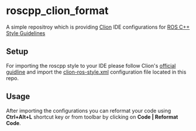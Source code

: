 # roscpp_clion_format

A simple repositroy which is providing [Clion](https://www.jetbrains.com/clion/) IDE configurations for [ROS C++ Style Guidelines](http://wiki.ros.org/CppStyleGuide) 


## Setup

For importing the roscpp style to your IDE please follow Clion's [official guidline](https://www.jetbrains.com/help/clion/settings-code-style.html) and import the [clion-ros-style.xml](https://raw.githubusercontent.com/alireza-hosseini/roscpp_clion_format/master/clion-ros-style.xml) configuration file located in this repo.

## Usage

After importing the configurations you can reformat your code using **Ctrl+Alt+L** shortcut key or from toolbar by clicking on **Code | Reformat Code**.
